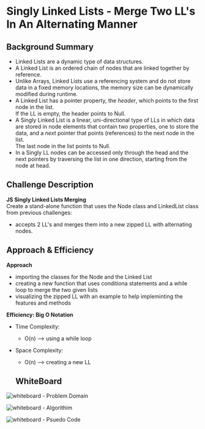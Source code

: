 # Singly Linked Lists - Merge Two LL's In An Alternating Manner

## Background Summary
- Linked Lists are a dynamic type of data structures.  
- A Linked List is an ordered chain of nodes that are linked together by reference.  
- Unlike Arrays, Linked Lists use a referencing system and do not store data in a fixed memory locations, the memory size can be dynamically modified during runtime.  
- A Linked List has a pointer property, the _header_, which points to the first node in the list.  
If  the LL is empty, the header points to Null.
- A Singly Linked List is a linear, uni-directional type of LLs in which data are stored in node elements that contain two properties, one to store the data, and a _next_ pointer that points (references) to the next node in the list.  
The last node in the list points to Null. 
- In a Singly LL nodes can be accessed only through the head and the next pointers by traversing the list in one direction, starting from the node at head.

## Challenge Description 
**JS Singly Linked Lists Merging**  
Create a stand-alone function that uses the Node class and LinkedList class from previous challenges:
- accepts 2 LL's and merges them into a new zipped LL with alternating nodes. 

## Approach & Efficiency
**Approach**  
- importing the classes for the Node and the Linked List
- creating a new function that uses conditiona statements and a while loop to merge the two given lists
- visualizing the zipped LL with an example to help impleminting the features and methods 

**Efficiency: Big O Notation**  
- Time Complexity:
  - O(n) --> using a while loop
- Space Complexity:
  - O(n) --> creating a new LL

  ## WhiteBoard

![whiteboard - Problem Domain](./assets/cc6-1.png)

![whiteboard - Algorithim](./assets/cc6-2.png)

![whiteboard - Psuedo Code](./assets/cc6-3.png)
